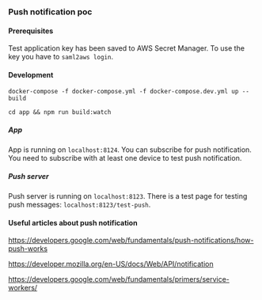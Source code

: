 ### Push notification poc

#### Prerequisites

Test application key has been saved to AWS Secret Manager. To use the key you have to
`saml2aws login`.

#### Development

`docker-compose -f docker-compose.yml -f docker-compose.dev.yml up --build`

`cd app && npm run build:watch`

##### App

App is running on `localhost:8124`. You can subscribe for push notification. You need to subscribe with at least one device to test push notification.

##### Push server

Push server is running on `localhost:8123`. There is a test page for testing push messages: `localhost:8123/test-push`.

#### Useful articles about push notification

https://developers.google.com/web/fundamentals/push-notifications/how-push-works

https://developer.mozilla.org/en-US/docs/Web/API/notification

https://developers.google.com/web/fundamentals/primers/service-workers/

